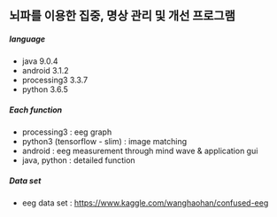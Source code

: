## 뇌파를 이용한 집중, 명상 관리 및 개선 프로그램

##### language
* java 9.0.4
* android 3.1.2
* processing3 3.3.7
* python 3.6.5

##### Each function
* processing3 : eeg graph
* python3 (tensorflow - slim) : image matching
* android : eeg measurement through mind wave & application gui
* java, python : detailed function

##### Data set
* eeg data set : https://www.kaggle.com/wanghaohan/confused-eeg

